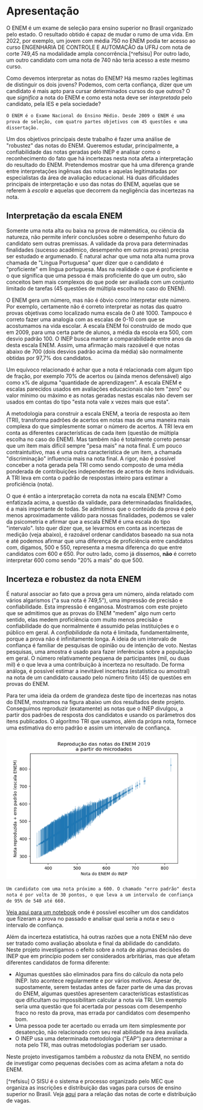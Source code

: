 # Apresentação
O ENEM é um exame de seleção para ensino superior no Brasil organizado pelo estado. O resultado obtido é capaz de mudar o rumo de uma vida. Em 2022, por exemplo, um jovem com média 750 no ENEM podia ter acesso ao curso ENGENHARIA DE CONTROLE E AUTOMAÇÃO da UFRJ com nota de corte 749,45 na modalidade ampla concorrência.[^refsisu] Por outro lado, um outro candidato com uma nota de 740 não teria acesso a este mesmo curso. 

Como devemos interpretar as notas do ENEM? Há mesmo razões legítimas de distinguir os dois jovens? Podemos, com certa confiança, dizer que um candidato é mais apto para cursar determinados cursos do que outros? O que *significa* a nota do ENEM e como esta nota deve ser *interpretada* pelo candidato, pela IES e pela sociedade?

```{tip}
O ENEM é o Exame Nacional do Ensino Médio. Desde 2009 o ENEM é uma prova de seleção, com quatro partes objetivos com 45 questões e uma dissertação. 
```

Um dos objetivos principais deste trabalho é fazer uma análise de "robustez" das notas do ENEM. Queremos estudar, principalmente, a confiabilidade das notas geradas pelo INEP e analisar como o reconhecimento do fato que há incertezas nesta nota afeta a interpretação do resultado do ENEM. Pretendemos mostrar que há uma diferença grande entre interpretações ingênuas das notas e aquelas legitimatadas por especialistas da área de avaliação educacional. Há duas dificuldades principais de interpretação e uso das notas do ENEM, aquelas que se referem à *escala* e aquelas que decorrem da negligência das incertezas na nota. 

## Interpretação da escala ENEM
Somente uma nota alta ou baixa na prova de mátemática, ou ciência da natureza, não permite inferir conclusões sobre o desempenho futuro do candidato sem outras premissas. A validade da prova para determinadas finalidades (sucesso acadêmico, desempenho em outras provas) precisa ser estudado e argumenado. É natural achar que uma nota alta numa prova chamada de "Língua Portuguesa" quer dizer que o candidato é "proficiente" em língua portuguesa. Mas na realidade o que é proficiente e o que significa que uma pessoa é mais proficiente do que um outro, são conceitos bem mais complexos do que pode ser avaliada com um conjunto limitado de tarefas (45 questões de múltipla escolha no caso do ENEM).

O ENEM gera um número, mas não é óbvio como interpretar este número. Por exemplo, certamente não é correto interpretar as notas das quatro provas objetivas como localizado numa escala de 0 até 1000. Tampouco é correto fazer uma analogia com as escalas de 0-10 com que se acostumamos na vida escolar. A escala ENEM foi construído de modo que em 2009, para uma certa parte de alunos, a média da escola era 500, com desvio padrão 100. O INEP busca manter a comparabilidade entre anos da desta escala ENEM. Assim, uma afirmação mais razoável é que notas abaixo de 700 (dois desvios padrão acima da média) são normalmente obtidas por 97,7% dos candidatos. 

Um equívoco relacionado é achar que a nota é relacionada com algum tipo de fração, por exemplo 70% de acertos ou (ainda menos defensável) algo como x% de alguma "quantidade de aprendizagem". A escala ENEM e escalas parecidos usados em avaliações educacionais não tem "zero" ou valor mínimo ou máximo e as notas geradas nestas escalas não devem ser usados em contas do tipo "esta nota vale x vezes mais que esta".

A metodologia para construir a escala ENEM, a teoria de resposta ao item (TRI), transforma padrões de acertos em notas mas de uma maneira mais complexa do que simplesmente somar o número de acertos. A TRI leva em conta as diferentes características de cada item (questão de múltipla escolha no caso do ENEM). Mas também não é totalmente correto pensar que um item mais difícil sempre "pesa mais" na nota final. É um pouco contraintuitivo, mas é uma outra característica de um item, a chamada "discriminação" influencia mais na nota final. A rigor, não é possível conceber a nota gerada pela TRI como sendo composto de uma média ponderada de contribuições independentes de acertos de itens individuais. A TRI leva em conta o padrão de respostas inteiro para estimar a proficiência (nota).

O que é então a interpretação correta da nota na escala ENEM? Como enfatizada acima, a questão da validade, para determinadadas finalidades, é a mais importante de todas. Se admitimos que o conteúdo da prova é pelo menos aproximadamente válido para nossas finalidades, podemos se valer da psicometria e afirmar que a escala ENEM é uma escala do tipo "intervalo". Isto quer dizer que, se levarmos em conta as incertezas de medição (veja abaixo), é razoável ordenar candidatos baseado na sua nota e até podemos afirmar que uma diferença de proficiência entre candidatos com, digamos, 500 e 550, representa a mesma diferença do que entre candidatos com 600 e 650. Por outro lado, como já dissemos, **não** é correto interpretar 600 como sendo "20% a mais" do que 500.



## Incerteza e robustez da nota ENEM
É natural associar ao fato que a prova gera um número, ainda relatado com vários algarismos ("a sua nota é 749,5"), uma impressão de precisão e confiabilidade. Esta impressão é enganosa. Mostramos com este projeto que se admitimos que as provas do ENEM "medem" algo num certo sentido, elas medem proficiência com muito menos precisão e confiabilidade do que normalmente é assumido pelas instituições e o público em geral. A *confiabilidade* da nota é limitada, fundamentalmente, porque a prova não é infinitamente longa. A ideia de um intervalo de confiança é familiar de pesquisas de opinião ou de intenção de voto. Nestas pesquisas, uma amostra é usado para fazer inferências sobre a população em geral. O número relativamente pequena de participantes (mil, ou duas mil) é o que leva a uma contribuição à incerteza no resultado. De forma análoga, é possivel estimar a inevitável incerteza (estatística ou amostral) na nota de um candidato causado pelo número finito (45) de questões em provas do ENEM. 


Para ter uma ideia da ordem de grandeza deste tipo de incertezas nas notas do ENEM, mostramos na figura abaixo um dos resultados deste projeto. Conseguimos reproduzir (exatamente) as notas que o INEP divulgou, a partir dos padrões de resposta dos candidatos e usando os parâmetros dos itens publicados. O algorítmo TRI que usamos, além da própra nota, fornece uma estimativa do erro padrão e assim um intervalo de confiança. 

![ss](figuras/rel2-rep-da-nota-erro.png)

```{admonition} Um exemplo concreto 
Um candidato com uma nota próximo a 600. O chamado "erro padrão" desta nota é por volta de 30 pontos, o que leva a um intervalo de confiança de 95% de 540 até 660.
```


[Veja aqui para um notebook](https://voila.atp.usp.br/voila/render/enem/Incerteza%20na%20nota%20ENEM.ipynb) onde é possível escolher um dos candidatos que fizeram a prova no passado e analisar qual seria a nota e seu o intervalo de confiança.

Além da incerteza estatística, há outras razões que a nota ENEM não deve ser tratado como avaliação absoluta e final da abilidade do candidato. Neste projeto investigamos o efeito sobre a nota de algumas decisões do INEP que em princípio podem ser considerados arbritárias, mas que afetam diferentes candidatos de forma diferente:
 * Algumas questões são eliminados para fins do cálculo da nota pelo INEP. Isto acontece regularmente e por vários motivos. Apesar de, supostamente, serem testadas antes de fazer parte de uma das provas do ENEM, algumas questões apresentem características estastísticas que dificultam ou impossibilitam calcular a nota via TRI. Um exemplo seria uma questão que foi acertada por pessoas com desempenho fraco no resto da prova, mas errada por candidatos com desempenho bom.
 * Uma pessoa pode ter acertado ou errada um item simplesmente por desatenção, não relacionado com seu real abilidade na área avaliada.
 * O INEP usa uma determinada metodologia ("EAP") para determinar a nota pelo TRI, mas outras metodologias poderiam ser usado.

Neste projeto investigamos também a *robustez* da nota ENEM, no sentido de investigar como pequenas decisões com as acima afetam a nota do ENEM.


[^refsisu] O SISU é o sistema e processo organizado pelo MEC que organiza as inscrições e distribuição das vagas para cursos de ensino superior no Brasil. Veja [aqui](https://sisu.mec.gov.br/#/relatorio#onepage) para a relação das notas de corte e distribuição de vagas.


